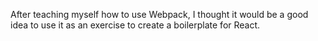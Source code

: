 After teaching myself how to use Webpack, I thought it would be a good idea to use it as an exercise to create a boilerplate for React.
